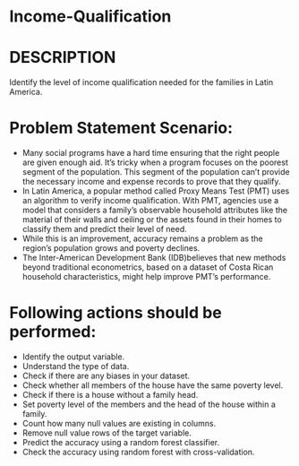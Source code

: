 # Income-Qualification

# DESCRIPTION
Identify the level of income qualification needed for the families in Latin America.

# Problem Statement Scenario:
  * Many social programs have a hard time ensuring that the right people are given enough aid. It’s tricky when a program focuses on the poorest segment of the population. This segment of the population can’t provide the necessary income and expense records to prove that they qualify.
  * In Latin America, a popular method called Proxy Means Test (PMT) uses an algorithm to verify income qualification. With PMT, agencies use a model that considers a family’s observable household attributes like the material of their walls and ceiling or the assets found in their homes to classify them and predict their level of need.
  * While this is an improvement, accuracy remains a problem as the region’s population grows and poverty declines.
  * The Inter-American Development Bank (IDB)believes that new methods beyond traditional econometrics, based on a dataset of Costa Rican household characteristics, might help improve PMT’s performance.
# Following actions should be performed:
  * Identify the output variable.
  * Understand the type of data.
  *  Check if there are any biases in your dataset.
  *  Check whether all members of the house have the same poverty level.
  *  Check if there is a house without a family head.
  *  Set poverty level of the members and the head of the house within a family.
  * Count how many null values are existing in columns.
  *  Remove null value rows of the target variable.
  *  Predict the accuracy using a random forest classifier.
  * Check the accuracy using random forest with cross-validation.
